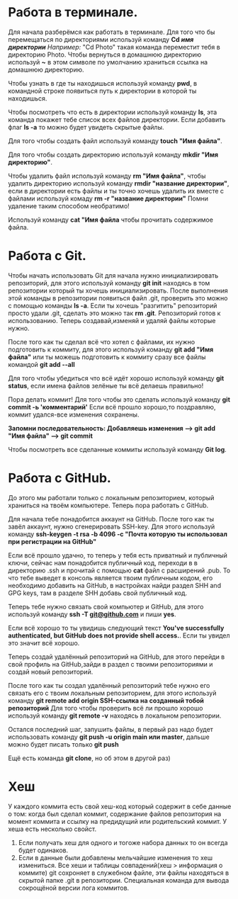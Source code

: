 # Работа в терминале.

Для начала разберёмся как работать в терминале.
Для того что бы перемещаться по директориями используй команду **Cd _имя директории_** 
*Например:* "Cd Photo" такая команда переместит тебя в директорию Photo.
Чтобы вернуться в домашнюю директорию используй **~** в этом символе по умолчанию храниться ссылка на домашнюю директорию.

Чтобы узнать в где ты находишься используй команду **pwd**, в командной строке появиться путь к директории в которой ты находишься. 

Чтобы посмотреть что есть в директории используй команду **ls**, эта команда покажет тебе список всех файлов директории. Если добавить флаг **ls -a** то можно будет увидеть скрытые файлы.

Для того чтобы создать файл используй команду **touch "Имя файла"**.

Для того чтобы создать директорию используй команду **mkdir "Имя директорию"**.

Чтобы удалить файл используй команду **rm "Имя файла"**, чтобы удалить директорию используй команду **rmdir "название директории"**, если в директории есть файлы и ты точно хочешь удалить их вместе с файлами используй комаду **rm -r "название директории"** 
Помни удаление таким способом необратимо!

Используй команду **cat "Имя файла** чтобы прочитать содержимое файла.

# Работа с Git.

Чтобы начать использовать Git для начала нужно инициализировать репозиторий, для этого используй команду **git init** находясь в том репозитории который ты хочешь инициализировать.
После выполнения этой команды в репозитории появиться файл .git, проверить это можно с помощью команды **ls -a**.
Если ты хочешь "разгитить" репозиторий просто удали .git, сделать это можно так **rm .git**.
Репозиторий готов к использованию. Теперь создавай,изменяй и удаляй файлы которые нужно.

После того как ты сделал всё что хотел с файлами, их нужно подготовить к коммиту, для этого используй команду **git add "Имя файла"** или ты можешь подготовить к коммиту сразу все файлы командой
**git add --all**

Для того чтобы убедиться что всё идёт хорошо используй команду **git status**, если имена файлов зелёные ты всё делаешь правильно!

Пора делать коммит! Для того чтобы это сделать используй команду **git commit -ь 'комментарий'**
Если всё прошло хорошо,то поздравляю, коммит удался-все изменения сохранены.

**Запомни последовательность: Добавляешь изменения --> git add "Имя файла" --> git commit**

Чтобы посмотреть все сделанные коммиты используй команду **Git log**.

# Работа с GitHub.

До этого мы работали только с локальным репозиторием, который храниться на твоём компьютере. Теперь пора работать с GitHub.

Для начала тебе понадобится аккаунт на GitHub. После того как ты завёл аккаунт, нужно сгенерировать  SSH-key. 
Для этого используй команду **ssh-keygen -t rsa -b 4096 -c "Почта которую ты использовал при регистрации на GitHub"**

Если всё прошло удачно, то теперь у тебя есть приватный и публичный ключи, сейчас нам понадобится публичный код, переходи в в директорию .ssh и прочитай c помощью **cat** файл с расширений .pub.
То что тебе выведет в консоль является твоим публичным кодом, его необходимо добавить на GitHub, в настройках найди раздел SHH and GPG keys, там в разделе SHH добавь свой публичный код.

Теперь тебе нужно связать свой компьютер и GitHub, для этого используй команду **ssh -T git@github.com** и пиши **yes**.

Если всё хорошо то ты увидишь следующий текст **You've successfully authenticated, but GitHub does not provide shell access.**. Если ты увидел это значит всё хорошо.

Теперь создай удалённый репозиторий на GitHub, для этого перейди в свой профиль на GitHub,зайди в раздел с твоими репозиториями и создай новый репозиторий. 

После того как ты создал удалённый репозиторий тебе нужно его связать его с твоим локальным репозиторием, для этого используй команду **git remote add origin SSH-ссылка на созданный тобой репозиторий**
Для того чтобы проверить всё ли прошло хорошо используй команду **git remote -v** находясь в локальном репозитории.

Остался последний шаг, запушить файлы, в первый раз надо будет использовать команду **git push -u origin main или master**, дальше можно будет писать только **git push**

Ещё есть команда **git clone**, но об этом в другой раз)

# Хеш
У каждого коммита есть свой хеш-код который содержит в себе данные о том: когда был сделал коммит, содержание файлов репозитория на момент коммита и ссылку на предидущий или родительский коммит.
У хеша есть несколько свойст.
1. Если получать хеш для одного и тогоже набора данных то он всегда будет одинаков.
2. Если в данные были добавлены мельчайшие изменения то хеш измениться.
Все хеши и таблицы совпадений(хеш > информация о коммите) git сохроняет в служебном файле, эти файлы находяться в скрытой папке .git в репозитории.
Специальная команда для вывода сокрощёной версии лога коммитов.
